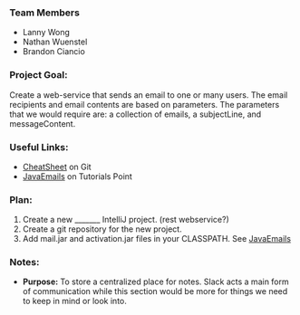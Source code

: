 ### Team Members
- Lanny Wong
- Nathan Wuenstel
- Brandon Ciancio

### Project Goal: 
Create a web-service that sends an email to one or many users. The email recipients and email contents are based on parameters. The parameters that we would require are: a collection of emails, a subjectLine, and messageContent.
				   
### Useful Links:
- [CheatSheet](https://github.com/adam-p/markdown-here/wiki/Markdown-Cheatsheet) on Git
- [JavaEmails](http://www.tutorialspoint.com/java/java_sending_email.htm) on Tutorials Point

### Plan: 
1. Create a new  _______ IntelliJ project. (rest webservice?)
2. Create a git repository for the new project.
3. Add mail.jar and activation.jar files in your CLASSPATH. See [JavaEmails](http://www.tutorialspoint.com/java/java_sending_email.htm)


### Notes:
- **Purpose:** To store a centralized place for notes. Slack acts a main form of communication while this section would be more for things we need to keep in mind or look into.
